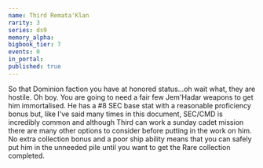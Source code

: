 ```yaml
---
name: Third Remata'Klan
rarity: 3
series: ds9
memory_alpha:
bigbook_tier: 7
events: 0
in_portal:
published: true
---
```


So that Dominion faction you have at honored status...oh wait what, they are hostile. Oh boy. You are going to need a fair few Jem'Hadar weapons to get him immortalised. He has a #8 SEC base stat with a reasonable proficiency bonus but, like I've said many times in this document, SEC/CMD is incredibly common and although Third can work a sunday cadet mission there are many other options to consider before putting in the work on him. No extra collection bonus and a poor ship ability means that you can safely put him in the unneeded pile until you want to get the Rare collection completed.
